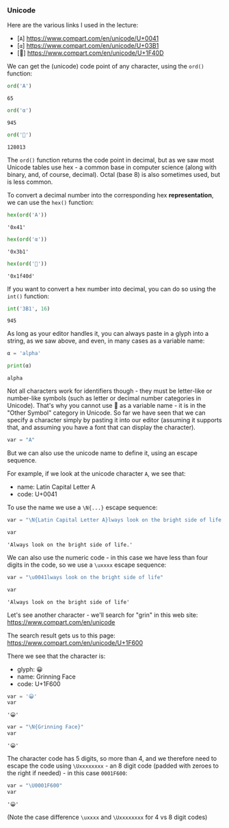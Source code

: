 ### Unicode

Here are the various links I used in the lecture:

- [`A`] https://www.compart.com/en/unicode/U+0041
- [`α`] https://www.compart.com/en/unicode/U+03B1
- [🐍] https://www.compart.com/en/unicode/U+1F40D


We can get the (unicode) code point of any character, using the `ord()` function:


```python
ord('A')
```




    65




```python
ord('α')
```




    945




```python
ord('🐍')
```




    128013



The `ord()` function returns the code point in decimal, but as we saw most Unicode tables use hex - a common base in computer science (along with binary, and, of course, decimal). Octal (base 8) is also sometimes used, but is less common.

To convert a decimal number into the corresponding hex **representation**, we can use the `hex()` function:


```python
hex(ord('A'))
```




    '0x41'




```python
hex(ord('α'))
```




    '0x3b1'




```python
hex(ord('🐍'))
```




    '0x1f40d'



If you want to convert a hex number into decimal, you can do so using the `int()` function:


```python
int('3B1', 16)
```




    945



As long as your editor handles it, you can always paste in a glyph into a string, as we saw above, and even, in many cases as a variable name:


```python
α = 'alpha'
```


```python
print(α)
```

    alpha
    
Not all characters work for identifiers though - they must be letter-like or number-like symbols (such as letter or decimal number categories in Unicode). That's why you cannot use 🐍 as a variable name - it is in the "Other Symbol" category in Unicode.
So far we have seen that we can specify a character simply by pasting it into our editor (assuming it supports that, and assuming you have a font that can display the character).


```python
var = "A"
```

But we can also use the unicode name to define it, using an escape sequence.

For example, if we look at the unicode character `A`, we see that:

- name: Latin Capital Letter A
- code: U+0041

To use the name we use a `\N{...}` escape sequence:


```python
var = "\N{Latin Capital Letter A}lways look on the bright side of life."
```


```python
var
```




    'Always look on the bright side of life.'



We can also use the numeric code - in this case we have less than four digits in the code, so we use a `\uxxxx` escape sequence:


```python
var = "\u0041lways look on the bright side of life"
```


```python
var
```




    'Always look on the bright side of life'



Let's see another character - we'll search for "grin" in this web site: https://www.compart.com/en/unicode

The search result gets us to this page: https://www.compart.com/en/unicode/U+1F600

There we see that the character is:
- glyph: 😀
- name: Grinning Face
- code: U+1F600


```python
var = '😀'
var
```




    '😀'




```python
var = "\N{Grinning Face}"
var
```




    '😀'



The character code has 5 digits, so more than 4, and we therefore need to escape the code using `\Uxxxxxxxx` - an 8 digit code (padded with zeroes to the right if needed) - in this case `0001F600`:


```python
var = "\U0001F600"
var
```




    '😀'



(Note the case difference `\uxxxx` and `\Uxxxxxxxx` for 4 vs 8 digit codes)


```python

```
